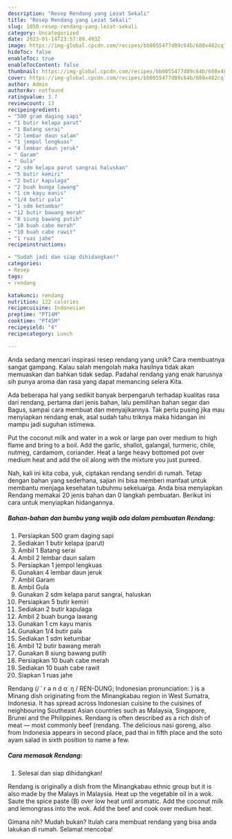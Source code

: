 ```yaml
---
description: "Resep Rendang yang Lezat Sekali"
title: "Resep Rendang yang Lezat Sekali"
slug: 1050-resep-rendang-yang-lezat-sekali
category: Uncategorized
date: 2023-01-14T23:57:09.493Z
image: https://img-global.cpcdn.com/recipes/bb0055477d89c64b/680x482cq70/rendang-foto-resep-utama.jpg
hideToc: false
enableToc: true
enableTocContent: false
thumbnail: https://img-global.cpcdn.com/recipes/bb0055477d89c64b/680x482cq70/rendang-foto-resep-utama.jpg
cover: https://img-global.cpcdn.com/recipes/bb0055477d89c64b/680x482cq70/rendang-foto-resep-utama.jpg
author: Admin
authorAv: notfound
ratingvalue: 3.7
reviewcount: 13
recipeingredient:
- "500 gram daging sapi"
- "1 butir kelapa parut"
- "1 Batang serai"
- "2 lembar daun salam"
- "1 jempol lengkuas"
- "4 lembar daun jeruk"
- " Garam"
- " Gula"
- "2 sdm kelapa parut sangrai haluskan"
- "5 butir kemiri"
- "2 butir kapulaga"
- "2 buah bunga lawang"
- "1 cm kayu manis"
- "1/4 butir pala"
- "1 sdm ketumbar"
- "12 butir bawang merah"
- "8 siung bawang putih"
- "10 buah cabe merah"
- "10 buah cabe rawit"
- "1 ruas jahe"
recipeinstructions:

- "Sudah jadi dan siap dihidangkan!"
categories:
- Resep
tags:
- rendang

katakunci: rendang 
nutrition: 122 calories
recipecuisine: Indonesian
preptime: "PT14M"
cooktime: "PT45M"
recipeyield: "4"
recipecategory: Lunch

---
```





Anda sedang mencari inspirasi resep rendang yang unik? Cara membuatnya sangat gampang. Kalau salah mengolah maka hasilnya tidak akan memuaskan dan bahkan tidak sedap. Padahal rendang yang enak harusnya sih punya aroma dan rasa yang dapat memancing selera Kita.





Ada beberapa hal yang sedikit banyak berpengaruh terhadap kualitas rasa dari rendang, pertama dari jenis bahan, lalu pemilihan bahan segar dan Bagus, sampai cara membuat dan menyajikannya. Tak perlu pusing jika mau menyiapkan rendang enak,      asal sudah tahu triknya maka hidangan ini mampu jadi suguhan istimewa.














Put the coconut milk and water in a wok or large pan over medium to high flame and bring to a boil. Add the garlic, shallot, galangal, turmeric, chile, nutmeg, cardamom, coriander. Heat a large heavy bottomed pot over medium heat and add the oil along with the mixture you just pureed.






Nah, kali ini kita coba, yuk, ciptakan rendang sendiri di rumah. Tetap dengan bahan yang sederhana, sajian ini bisa memberi manfaat untuk membantu menjaga kesehatan tubuhmu sekeluarga. Anda bisa menyiapkan Rendang memakai 20 jenis bahan dan 0 langkah pembuatan. Berikut ini cara untuk menyiapkan hidangannya.

<!--inarticleads1-->

##### Bahan-bahan dan bumbu yang wajib ada dalam pembuatan Rendang:

1. Persiapkan 500 gram daging sapi
1. Sediakan 1 butir kelapa (parut)
1. Ambil 1 Batang serai
1. Ambil 2 lembar daun salam
1. Persiapkan 1 jempol lengkuas
1. Gunakan 4 lembar daun jeruk
1. Ambil  Garam
1. Ambil  Gula
1. Gunakan 2 sdm kelapa parut sangrai, haluskan
1. Persiapkan 5 butir kemiri
1. Sediakan 2 butir kapulaga
1. Ambil 2 buah bunga lawang
1. Gunakan 1 cm kayu manis
1. Gunakan 1/4 butir pala
1. Sediakan 1 sdm ketumbar
1. Ambil 12 butir bawang merah
1. Gunakan 8 siung bawang putih
1. Persiapkan 10 buah cabe merah
1. Sediakan 10 buah cabe rawit
1. Siapkan 1 ruas jahe


Rendang (/ ˈ r ə n d ɑː ŋ / REN-DUNG; Indonesian pronunciation: ) is a Minang dish originating from the Minangkabau region in West Sumatra, Indonesia. It has spread across Indonesian cuisine to the cuisines of neighbouring Southeast Asian countries such as Malaysia, Singapore, Brunei and the Philippines. Rendang is often described as a rich dish of meat — most commonly beef (rendang. The delicious nasi goreng, also from Indonesia appears in second place, pad thai in fifth place and the soto ayam salad in sixth position to name a few. 

<!--inarticleads2-->

##### Cara memasak Rendang:


1. Selesai dan siap dihidangkan!

Rendang is originally a dish from the Minangkabau ethnic group but it is also made by the Malays in Malaysia. Heat up the vegetable oil in a wok. Saute the spice paste (B) over low heat until aromatic. Add the coconut milk and lemongrass into the wok. Add the beef and cook over medium heat. 

Gimana nih? Mudah bukan? Itulah cara membuat rendang yang bisa anda lakukan di rumah. Selamat mencoba!
